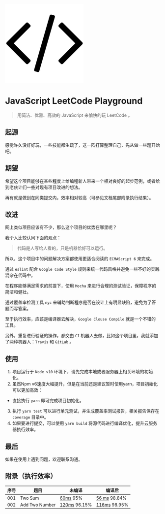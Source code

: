 ![JavaScript LeetCode Playground](./logo.png)

# JavaScript LeetCode Playground

> 用简洁、优雅、高效的 JavaScript 来愉快的玩 LeetCode 。

## 起源

感觉许久没好好玩，一些技能都生疏了，这一阵打算整理自己，先从做一些题开始吧。

## 期望

希望这个项目能够在某些程度上给编程新人带来一个相对良好的起步范例，或者给到老伙计们一些对现有项目改进的想法。

再有就是做到在同类提交内，效率相对较高（可参见文档尾部附录执行结果）。

## 改进

网上类似项目应该有不少，那么这个项目的优势在哪里呢？

我个人比较认同下面的观点：

> 代码是人写给人看的，只是机器恰好可以运行。

所以，这个项目中的问题解决方案都使用更适合阅读的 `ECMAScript 6` 来完成。

通过 `eslint` 配合 `Google Code Style` 规则来统一代码风格并避免一些不好的实践混杂在代码中。

在程序能够满足需求的前提下，使用 `Mocha` 来进行合理的测试验证，保障程序的简洁和健壮。

通过覆盖率检测工具 `nyc` 来辅助判断程序是否在设计上有明显缺陷，避免为了答题而写答案。

至于执行效率，应该是编译器去解决，`Google Clouse Compile` 就是一个不错的工具。

另外，重复进行验证的操作，都交由 `CI` 机器人去做，比如这个项目里，我就添加了两种机器人：`Travis` 和 `GitLab` 。

## 使用

1. 项目运行于 `Node v10` 环境下，请先完成本地或者服务器上相关环境的初始化。
2. 虽然Npm v6速度大幅提升，但是在当前还是建议暂时使用yarn，项目初始化可以更加高效：
  - 直接执行 `yarn` 即可完成项目初始化。
3. 执行 `yarn test` 可以进行单元测试，并生成覆盖率测试报告，相关报告保存在 `coverage` 目录中。
4. 如果要进行提交，可以使用 `yarn build` 将源代码进行编译优化，提升云服务器执行效率。

## 最后

如果在使用上遇到问题，欢迎联系沟通。

## 附录（执行效率）

| 序号 | 题目 | 未编译 | 编译后 |
| --- | --- | --- | --- |
| 001 | Two Sum | [60ms](https://leetcode.com/submissions/detail/160963075/) 95% | [56 ms](https://leetcode.com/submissions/detail/160962939/) 98.84% |
| 002 | Add Two Number | [120ms](https://leetcode.com/submissions/detail/160963176/) 96.15% | [116ms](https://leetcode.com/submissions/detail/160963240/) 98.95% |
